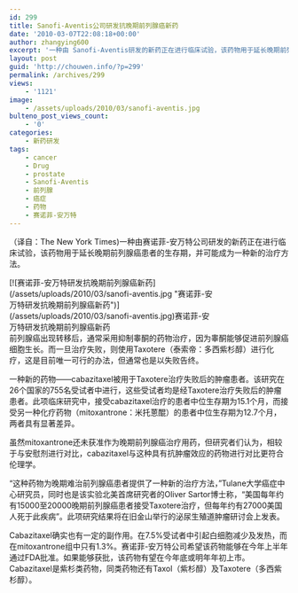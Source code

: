 ```yaml
---
id: 299
title: Sanofi-Aventis公司研发抗晚期前列腺癌新药
date: '2010-03-07T22:08:18+00:00'
author: zhangying600
excerpt: '一种由 Sanofi-Aventis研发的新药正在进行临床试验，该药物用于延长晚期前列腺癌患者的生存期，并可能成为一种新的治疗方法。一种新的药物——cabazitaxel被用于Taxotere治疗失败后的肿瘤患者。该研究在26个国家的755名受试者中进行，这些受试者均是经Taxotere治疗失败后的肿瘤患者。此项临床研究中，接受cabazitaxel治疗的患者中位生存期为15.1个月，而接受另一种化疗药物（mitoxantrone：米托蒽醌）的患者中位生存期为12.7个月，两者具有显著差异。Cabazitaxel是紫杉类药物，同类药物还有Taxol（紫杉醇）及Taxotere（多西紫杉醇）。'
layout: post
guid: 'http://chouwen.info/?p=299'
permalink: /archives/299
views:
    - '1121'
image:
    - /assets/uploads/2010/03/sanofi-aventis.jpg
bulteno_post_views_count:
    - '0'
categories:
    - 新药研发
tags:
    - cancer
    - Drug
    - prostate
    - Sanofi-Aventis
    - 前列腺
    - 癌症
    - 药物
    - 赛诺菲-安万特
---
```


（译自：The New York Times)一种由赛诺菲-安万特公司研发的新药正在进行临床试验，该药物用于延长晚期前列腺癌患者的生存期，并可能成为一种新的治疗方法。

<div class="wp-caption aligncenter" id="attachment_308" style="width: 370px">[![赛诺菲-安万特研发抗晚期前列腺癌新药](/assets/uploads/2010/03/sanofi-aventis.jpg "赛诺菲-安万特研发抗晚期前列腺癌新药")](/assets/uploads/2010/03/sanofi-aventis.jpg)赛诺菲-安万特研发抗晚期前列腺癌新药

</div>前列腺癌出现转移后，通常采用抑制睾酮的药物治疗，因为睾酮能够促进前列腺癌细胞生长。而一旦治疗失败，则使用Taxotere（泰索帝：多西紫杉醇）进行化疗，这是目前唯一可行的办法，但通常也是以失败告终。

一种新的药物——cabazitaxel被用于Taxotere治疗失败后的肿瘤患者。该研究在26个国家的755名受试者中进行，这些受试者均是经Taxotere治疗失败后的肿瘤患者。此项临床研究中，接受cabazitaxel治疗的患者中位生存期为15.1个月，而接受另一种化疗药物（mitoxantrone：米托蒽醌）的患者中位生存期为12.7个月，两者具有显著差异。

虽然mitoxantrone还未获准作为晚期前列腺癌治疗用药，但研究者们认为，相较于与安慰剂进行对比，cabazitaxel与这种具有抗肿瘤效应的药物进行对比更符合伦理学。

“这种药物为晚期难治前列腺癌患者提供了一种新的治疗方法，”Tulane大学癌症中心研究员，同时也是该实验北美首席研究者的Oliver Sartor博士称，“美国每年约有15000至20000晚期前列腺癌患者接受Taxotere治疗，但每年约有27000美国人死于此疾病”。此项研究结果将在旧金山举行的泌尿生殖道肿瘤研讨会上发表。

Cabazitaxel确实也有一定的副作用。在7.5%受试者中引起白细胞减少及发热，而在mitoxantrone组中只有1.3%。赛诺菲-安万特公司希望该药物能够在今年上半年通过FDA批准。如果能够获批，该药物有望在今年底或明年年初上市。Cabazitaxel是紫杉类药物，同类药物还有Taxol（紫杉醇）及Taxotere（多西紫杉醇）。